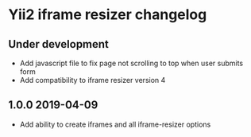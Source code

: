 # Yii2 iframe resizer changelog

Under development
-----------------
- Add javascript file to fix page not scrolling to top when user submits form
- Add compatibility to iframe resizer version 4

1.0.0 2019-04-09
-----------------
- Add ability to create iframes and all iframe-resizer options